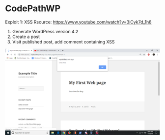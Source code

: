 # CodePathWP
Exploit 1: XSS
Rsource: https://www.youtube.com/watch?v=3iCyk7d_1h8

1) Generate WordPress version 4.2
2) Create a post
3) Visit published post, add comment containing XSS
<img src="https://github.com/Ethefirst/CodePathWP/blob/master/XSS%204.2.png">
